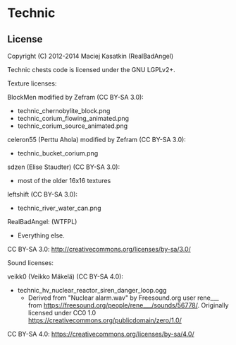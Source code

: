 Technic
=======

License
-------

Copyright (C) 2012-2014 Maciej Kasatkin (RealBadAngel)

Technic chests code is licensed under the GNU LGPLv2+.

Texture licenses:

BlockMen modified by Zefram (CC BY-SA 3.0):
  * technic_chernobylite_block.png
  * technic_corium_flowing_animated.png
  * technic_corium_source_animated.png

celeron55 (Perttu Ahola) modified by Zefram (CC BY-SA 3.0):
  * technic_bucket_corium.png

sdzen (Elise Staudter) (CC BY-SA 3.0):
  * most of the older 16x16 textures

leftshift (CC BY-SA 3.0):
  * technic_river_water_can.png

RealBadAngel: (WTFPL)
  * Everything else.

CC BY-SA 3.0: <http://creativecommons.org/licenses/by-sa/3.0/>

Sound licenses:

veikk0 (Veikko Mäkelä) (CC BY-SA 4.0):
  * technic_hv_nuclear_reactor_siren_danger_loop.ogg
    * Derived from "Nuclear alarm.wav" by Freesound.org user rene___ from <https://freesound.org/people/rene___/sounds/56778/>. Originally licensed under CC0 1.0 <https://creativecommons.org/publicdomain/zero/1.0/>

CC BY-SA 4.0: <https://creativecommons.org/licenses/by-sa/4.0/>
